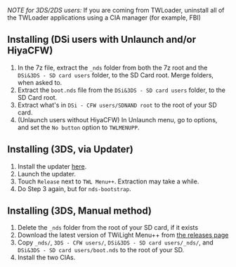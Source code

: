 *NOTE for 3DS/2DS users:* If you are coming from TWLoader, uninstall all of the TWLoader applications using a CIA manager (for example, FBI)

## Installing (DSi users with Unlaunch and/or HiyaCFW)
1. In the 7z file, extract the `_nds` folder from both the 7z root and the `DSi&3DS - SD card users` folder, to the SD Card root. Merge folders, when asked to.
2. Extract the `boot.nds` file from the `DSi&3DS - SD card users` folder, to the SD Card root.
3. Extract what's in `DSi - CFW users/SDNAND root` to the root of your SD card.
4. (Unlaunch users without HiyaCFW) In Unlaunch menu, go to options, and set the `No button` option to `TWLMENUPP`.

## Installing (3DS, via Updater)
1. Install the updater [here](https://github.com/RocketRobz/TWiLightMenu-Updater/releases).
2. Launch the updater.
3. Touch `Release` next to `TWL Menu++`. Extraction may take a while.
4. Do Step 3 again, but for `nds-bootstrap`.

## Installing (3DS, Manual method)
1. Delete the `_nds` folder from the root of your SD card, if it exists
2. Download the latest version of TWiLight Menu++ from [the releases page](https://github.com/RocketRobz/TWiLightMenu/releases)
3. Copy `_nds/`, `3DS - CFW users/`, `DSi&3DS - SD card users/_nds/`, and `DSi&3DS - SD card users/boot.nds` to the root of your SD.
4. Install the two CIAs.
